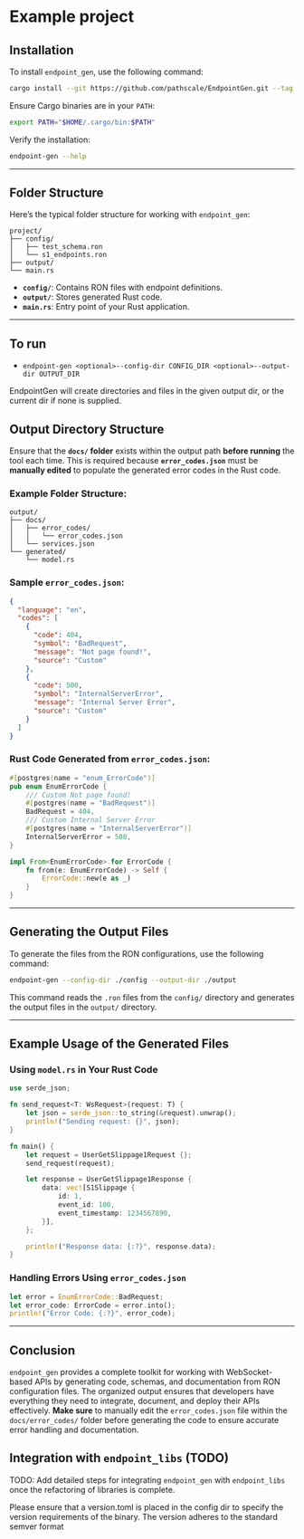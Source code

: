 # Example project


## Installation

To install `endpoint_gen`, use the following command:

```bash
cargo install --git https://github.com/pathscale/EndpointGen.git --tag v0.4.0
```

Ensure Cargo binaries are in your `PATH`:

```bash
export PATH="$HOME/.cargo/bin:$PATH"
```

Verify the installation:

```bash
endpoint-gen --help
```

---

## Folder Structure

Here’s the typical folder structure for working with `endpoint_gen`:

```
project/
├── config/
│   ├── test_schema.ron
│   └── s1_endpoints.ron
├── output/
└── main.rs
```

- **`config/`**: Contains RON files with endpoint definitions.
- **`output/`**: Stores generated Rust code.
- **`main.rs`**: Entry point of your Rust application.

---

## To run
- `endpoint-gen <optional>--config-dir CONFIG_DIR <optional>--output-dir OUTPUT_DIR`

EndpointGen will create directories and files in the given output dir, or the current dir if none is supplied.

## Output Directory Structure

Ensure that the **`docs/` folder** exists within the output path **before running** the tool each time. This is required because **`error_codes.json`** must be **manually edited** to populate the generated error codes in the Rust code.

### Example Folder Structure:

```
output/
├── docs/
│   ├── error_codes/
│   │   └── error_codes.json
│   └── services.json
└── generated/
    └── model.rs
```

### Sample `error_codes.json`:

```json
{
  "language": "en",
  "codes": [
    {
      "code": 404,
      "symbol": "BadRequest",
      "message": "Not page found!",
      "source": "Custom"
    },
    {
      "code": 500,
      "symbol": "InternalServerError",
      "message": "Internal Server Error",
      "source": "Custom"
    }
  ]
}
```

### Rust Code Generated from `error_codes.json`:

```rust
#[postgres(name = "enum_ErrorCode")]
pub enum EnumErrorCode {
    /// Custom Not page found!
    #[postgres(name = "BadRequest")]
    BadRequest = 404,
    /// Custom Internal Server Error
    #[postgres(name = "InternalServerError")]
    InternalServerError = 500,
}

impl From<EnumErrorCode> for ErrorCode {
    fn from(e: EnumErrorCode) -> Self {
        ErrorCode::new(e as _)
    }
}
```

---

## Generating the Output Files

To generate the files from the RON configurations, use the following command:

```bash
endpoint-gen --config-dir ./config --output-dir ./output
```

This command reads the `.ron` files from the `config/` directory and generates the output files in the `output/` directory.

---

## Example Usage of the Generated Files

### **Using `model.rs` in Your Rust Code**

```rust
use serde_json;

fn send_request<T: WsRequest>(request: T) {
    let json = serde_json::to_string(&request).unwrap();
    println!("Sending request: {}", json);
}

fn main() {
    let request = UserGetSlippage1Request {};
    send_request(request);

    let response = UserGetSlippage1Response {
        data: vec![S1Slippage {
            id: 1,
            event_id: 100,
            event_timestamp: 1234567890,
        }],
    };

    println!("Response data: {:?}", response.data);
}
```

### **Handling Errors Using `error_codes.json`**

```rust
let error = EnumErrorCode::BadRequest;
let error_code: ErrorCode = error.into();
println!("Error Code: {:?}", error_code);
```

---

## Conclusion

`endpoint_gen` provides a complete toolkit for working with WebSocket-based APIs by generating code, schemas, and documentation from RON configuration files. The organized output ensures that developers have everything they need to integrate, document, and deploy their APIs effectively. **Make sure** to manually edit the `error_codes.json` file within the `docs/error_codes/` folder before generating the code to ensure accurate error handling and documentation.

## Integration with `endpoint_libs` (TODO)
TODO: Add detailed steps for integrating `endpoint_gen` with `endpoint_libs` once the refactoring of libraries is complete.

Please ensure that a version.toml is placed in the config dir to specify the version requirements of the binary.
The version adheres to the standard semver format